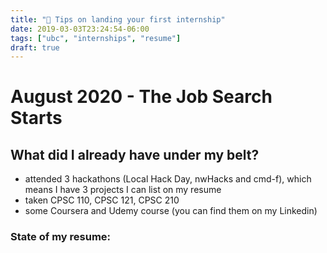 ```yaml
---
title: "📄 Tips on landing your first internship"
date: 2019-03-03T23:24:54-06:00
tags: ["ubc", "internships", "resume"]
draft: true
---
```


# August 2020 - The Job Search Starts
## What did I already have under my belt?
- attended 3 hackathons (Local Hack Day, nwHacks and cmd-f), which means I have 3 projects I can list on my resume
- taken CPSC 110, CPSC 121, CPSC 210 
- some Coursera and Udemy course (you can find them on my Linkedin)

### State of my resume:
